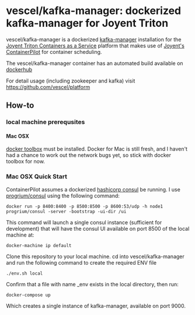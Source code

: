 # vescel/kafka-manager: dockerized kafka-manager for Joyent Triton
vescel/kafka-manager is a dockerized [kafka-manager](https://github.com/yahoo/kafka-manager) installation for the [Joyent Triton Containers as a Service](https://www.joyent.com/triton) platform that makes use of [Joyent's ContainerPilot](https://www.joyent.com/containerpilot) for container scheduling.

The vescel/kafka-manager container has an automated build available on [dockerhub](https://hub.docker.com/r/kafka-manager)

For detail usage (including zookeeper and kafka) visit https://github.com/vescel/platform

## How-to
### local machine prerequsites
#### Mac OSX
[docker toolbox](https://www.docker.com/products/docker-toolbox) must be installed. Docker for Mac is still fresh, and I haven't had a chance to work out the network bugs yet, so stick with docker toolbox for now.

### Mac OSX Quick Start
ContainerPilot assumes a dockerized [hashicorp consul](https://www.consul.io/) be running. I use [progrium/consul](https://hub.docker.com/r/progrium/consul/) using the following command:

```
docker run -p 8400:8400 -p 8500:8500 -p 8600:53/udp -h node1 progrium/consul -server -bootstrap -ui-dir /ui
```
This command will launch a single consul instance (sufficient for development) that will have the consul UI available on port 8500 of the local machine at: 

```
docker-machine ip default
```

Clone this repository to your local machine. cd into vescel/kafka-manager and run the following command to create the required ENV file

```
./env.sh local
```

Confirm that a file with name _env exists in the local directory, then run:

```
docker-compose up
```
Which creates a single instance of kafka-manager, available on port 9000.


